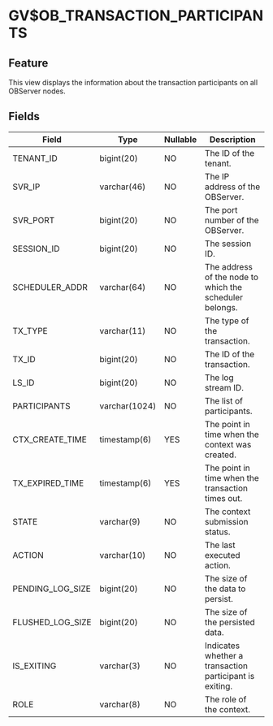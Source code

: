 GV$OB_TRANSACTION_PARTICIPANTS
===================================================

Feature
-------------------

This view displays the information about the transaction participants on all OBServer nodes.

Fields
---------------------



| Field | Type | Nullable | Description |
|------------------|---------------|------------|-----------|
| TENANT_ID | bigint(20) | NO | The ID of the tenant. |
| SVR_IP | varchar(46) | NO | The IP address of the OBServer. |
| SVR_PORT | bigint(20) | NO | The port number of the OBServer. |
| SESSION_ID | bigint(20) | NO | The session ID. |
| SCHEDULER_ADDR | varchar(64) | NO | The address of the node to which the scheduler belongs. |
| TX_TYPE | varchar(11) | NO | The type of the transaction. |
| TX_ID | bigint(20) | NO | The ID of the transaction. |
| LS_ID | bigint(20) | NO | The log stream ID. |
| PARTICIPANTS | varchar(1024) | NO | The list of participants. |
| CTX_CREATE_TIME | timestamp(6) | YES | The point in time when the context was created. |
| TX_EXPIRED_TIME | timestamp(6) | YES | The point in time when the transaction times out. |
| STATE | varchar(9) | NO | The context submission status. |
| ACTION | varchar(10) | NO | The last executed action. |
| PENDING_LOG_SIZE | bigint(20) | NO | The size of the data to persist. |
| FLUSHED_LOG_SIZE | bigint(20) | NO | The size of the persisted data. |
| IS_EXITING | varchar(3) | NO | Indicates whether a transaction participant is exiting. |
| ROLE | varchar(8) | NO | The role of the context. |
